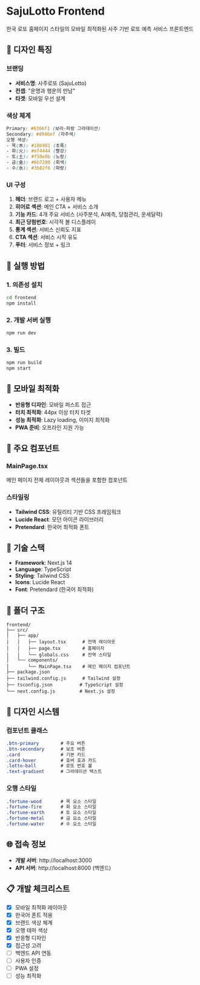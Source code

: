 # SajuLotto Frontend

한국 로또 홈페이지 스타일의 모바일 최적화된 사주 기반 로또 예측 서비스 프론트엔드

## 🎨 디자인 특징

### 브랜딩
- **서비스명**: 사주로또 (SajuLotto)
- **컨셉**: "운명과 행운의 만남"
- **타겟**: 모바일 우선 설계

### 색상 체계
```css
Primary: #6366f1 (보라-파랑 그라데이션)
Secondary: #d946ef (자주색)
오행 색상:
- 목(木): #10b981 (초록)
- 화(火): #ef4444 (빨강)  
- 토(土): #f59e0b (노랑)
- 금(金): #6b7280 (회색)
- 수(水): #3b82f6 (파랑)
```

### UI 구성
1. **헤더**: 브랜드 로고 + 사용자 메뉴
2. **히어로 섹션**: 메인 CTA + 서비스 소개
3. **기능 카드**: 4개 주요 서비스 (사주분석, AI예측, 당첨관리, 운세달력)
4. **최근 당첨번호**: 시각적 볼 디스플레이
5. **통계 섹션**: 서비스 신뢰도 지표
6. **CTA 섹션**: 서비스 시작 유도
7. **푸터**: 서비스 정보 + 링크

## 🚀 실행 방법

### 1. 의존성 설치
```bash
cd frontend
npm install
```

### 2. 개발 서버 실행
```bash
npm run dev
```

### 3. 빌드
```bash
npm run build
npm start
```

## 📱 모바일 최적화

- **반응형 디자인**: 모바일 퍼스트 접근
- **터치 최적화**: 44px 이상 터치 타겟
- **성능 최적화**: Lazy loading, 이미지 최적화
- **PWA 준비**: 오프라인 지원 가능

## 🎯 주요 컴포넌트

### MainPage.tsx
메인 페이지 전체 레이아웃과 섹션들을 포함한 컴포넌트

### 스타일링
- **Tailwind CSS**: 유틸리티 기반 CSS 프레임워크
- **Lucide React**: 모던 아이콘 라이브러리
- **Pretendard**: 한국어 최적화 폰트

## 🔧 기술 스택

- **Framework**: Next.js 14
- **Language**: TypeScript
- **Styling**: Tailwind CSS
- **Icons**: Lucide React
- **Font**: Pretendard (한국어 최적화)

## 📂 폴더 구조

```
frontend/
├── src/
│   ├── app/
│   │   ├── layout.tsx      # 전역 레이아웃
│   │   ├── page.tsx        # 홈페이지
│   │   └── globals.css     # 전역 스타일
│   └── components/
│       └── MainPage.tsx    # 메인 페이지 컴포넌트
├── package.json
├── tailwind.config.js      # Tailwind 설정
├── tsconfig.json          # TypeScript 설정
└── next.config.js         # Next.js 설정
```

## 🎨 디자인 시스템

### 컴포넌트 클래스
```css
.btn-primary        # 주요 버튼
.btn-secondary      # 보조 버튼  
.card               # 기본 카드
.card-hover         # 호버 효과 카드
.lotto-ball         # 로또 번호 볼
.text-gradient      # 그라데이션 텍스트
```

### 오행 스타일
```css
.fortune-wood       # 목 요소 스타일
.fortune-fire       # 화 요소 스타일
.fortune-earth      # 토 요소 스타일
.fortune-metal      # 금 요소 스타일
.fortune-water      # 수 요소 스타일
```

## 🌐 접속 정보

- **개발 서버**: http://localhost:3000
- **API 서버**: http://localhost:8000 (백엔드)

## 📋 개발 체크리스트

- [x] 모바일 최적화 레이아웃
- [x] 한국어 폰트 적용
- [x] 브랜드 색상 체계
- [x] 오행 테마 색상
- [x] 반응형 디자인
- [x] 접근성 고려
- [ ] 백엔드 API 연동
- [ ] 사용자 인증
- [ ] PWA 설정
- [ ] 성능 최적화